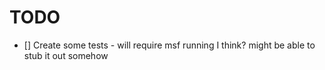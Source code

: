 # TODO
- [] Create some tests - will require msf running I think? might be able to stub it out somehow

